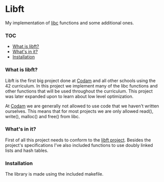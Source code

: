 # Libft
My implementation of [libc][1] functions and some additional ones.

### TOC
* [What is libft?](#what-is-libft)
* [What's in it?](#whats-in-it)
* [Installation](#installation)

### What is libft?
Libft is the first big project done at [Codam][2] and all other schools using the 42 curriculum.
In this project we implement many of the libc functions and other functions that will be used throughout the curriculum.
This project was later expanded upon to learn about low level optimization.

At [Codam][2] we are generally not allowed to use code that we haven't written ourselves.
This means that for most projects we are only allowed read(), write(), malloc() and free() from libc.

### What's in it?

First of all this project needs to conform to the [libft project][3].
Besides the project's specifications I've also included functions to use doubly linked lists and hash tables.

### Installation
The library is made using the included makefile.

[1]: https://www.gnu.org/software/libc/ 
[2]: https://www.codam.nl/
[3]: https://cdn.intra.42.fr/pdf/pdf/5838/libft.en.pdf
